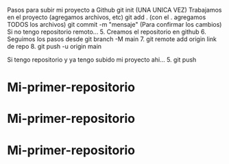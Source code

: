 Pasos para subir mi proyecto a Github
git init (UNA UNICA VEZ)
Trabajamos en el proyecto (agregamos archivos, etc)
git add . (con el . agregamos TODOS los archivos)
git commit -m "mensaje" (Para confirmar los cambios)
Si no tengo repositorio remoto... 5. Creamos el repositorio en github 6. Seguimos los pasos desde git branch -M main 7. git remote add origin link de repo 8. git push -u origin main

Si tengo repositorio y ya tengo subido mi proyecto ahi... 5. git push

# Mi-primer-repositorio
# Mi-primer-repositorio
# Mi-primer-repositorio
